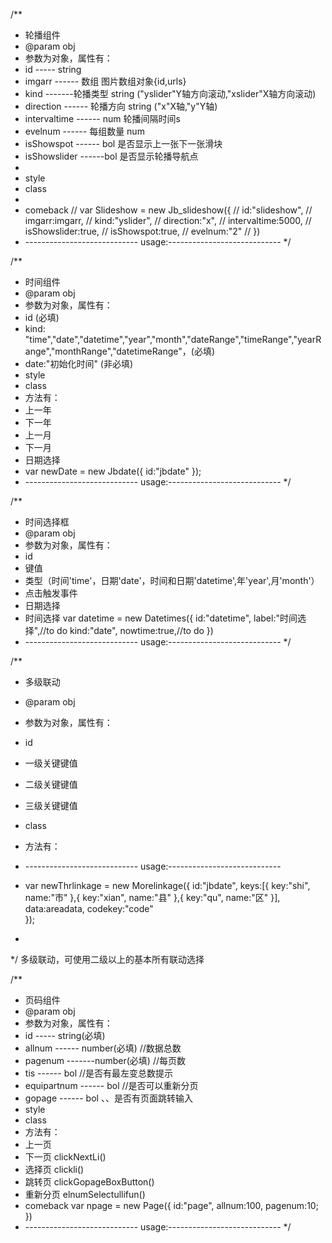 /**
 * 轮播组件
 * @param obj	
 * 参数为对象，属性有：
 * id ----- string
 * imgarr ------ 数组    图片数组对象{id,urls}
 * kind -------轮播类型  string ("yslider"Y轴方向滚动,"xslider"X轴方向滚动)
 * direction ------ 轮播方向  string ("x"X轴,"y"Y轴)
 * intervaltime ------ num   轮播间隔时间s
 * evelnum ------ 每组数量 num  
 * isShowspot ------ bol  是否显示上一张下一张滑块
 * isShowslider ------bol   是否显示轮播导航点
 * 
 * style
 * class
 * 
 * comeback
// var Slideshow = new Jb_slideshow({
// 	id:"slideshow",
// 	imgarr:imgarr,
// 	kind:"yslider",
// 	direction:"x",
// 	intervaltime:5000,
// 	isShowslider:true,
// 	isShowspot:true,
// 	evelnum:"2"
// })
 * ---------------------------- usage:----------------------------
 */
 
/**
 * 时间组件
 * @param obj	
 * 参数为对象，属性有：
 * id (必填)
 * kind: "time","date","datetime","year","month","dateRange","timeRange","yearRange","monthRange","datetimeRange"，(必填)
 * date:"初始化时间" (非必填)
 * style
 * class
 * 方法有：
 * 上一年
 * 下一年
 * 上一月
 * 下一月
 * 日期选择
 * var newDate = new Jbdate({
	id:"jbdate"
});
 * ---------------------------- usage:----------------------------
 */
 
/**
 * 时间选择框
 * @param obj	
 * 参数为对象，属性有：
 * id
 * 键值
 * 类型（时间'time'，日期'date'，时间和日期'datetime',年'year',月'month'）
 * 点击触发事件
 * 日期选择
 * 时间选择
	var datetime = new Datetimes({
 	id:"datetime",
 	label:"时间选择",//to do
 	kind:"date",
 	nowtime:true,//to do
 })
 * ---------------------------- usage:----------------------------
 */
 
 /**
 * 多级联动
 * @param obj
 * 参数为对象，属性有：
 * id
 * 一级关键键值
 * 二级关键键值
 * 三级关键键值
 * class
 * 方法有：

 * ---------------------------- usage:----------------------------
 * var newThrlinkage = new Morelinkage({
	id:"jbdate",
	keys:[{
		key:"shi",
		name:"市"
	},{
		key:"xian",
		name:"县"
	},{
		key:"qu",
		name:"区"
	}],
	data:areadata,
	codekey:"code"	
});
 * 
 */
 多级联动，可使用二级以上的基本所有联动选择
 
/**
 * 页码组件
 * @param obj	
 * 参数为对象，属性有：
 * id ----- string(必填)  
 * allnum ------ number(必填)   //数据总数
 * pagenum -------number(必填)   //每页数
 * tis ------ bol   //是否有最左变总数提示
 * equipartnum ------ bol  //是否可以重新分页
 * gopage ------ bol  、、是否有页面跳转输入
 * style
 * class
 * 方法有：
 * 上一页   
 * 下一页   clickNextLi()
 * 选择页   clickli()
 * 跳转页   clickGopageBoxButton()
 * 重新分页   elnumSelectullifun()
 * comeback
var npage = new Page({
 	id:"page",
 	allnum:100,
 	pagenum:10;
 })
 * ---------------------------- usage:----------------------------
 */
